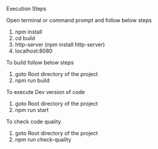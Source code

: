 Execution Steps

Open terminal or command prompt and follow below steps

1. npm install
2. cd build 
3. http-server (npm install http-server)
4. localhost:8080

To build follow below steps
1. goto Root directory of the project
2. npm run build

To execute Dev version of code
1. goto Root directory of the project
2. npm run start

To check code quality
1. goto Root directory of the project
2. npm run check-quality
